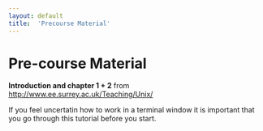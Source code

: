 ```yaml
---
layout: default
title:  'Precourse Material'
---
```


# Pre-course Material

**Introduction and chapter 1 + 2** from http://www.ee.surrey.ac.uk/Teaching/Unix/


If you feel uncertatin how to work in a terminal window it is important that you go through this tutorial before you start.
 

